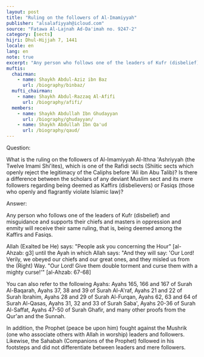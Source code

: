 ```yaml
---
layout: post
title: "Ruling on the followers of Al-Imamiyyah"
publisher: "alsalafiyyah@icloud.com"
source: "Fatawa Al-Lajnah Ad-Da'imah no. 9247-2"
category: [sects]
hijri: Dhul-Hijjah 7, 1441
locale: en
lang: en
note: true
excerpt: "Any person who follows one of the leaders of Kufr (disbelief) and misguidance and supports their chiefs and masters in oppression and enmity will receive their same ruling, that is, being deemed among the Kafirs and Fasiqs."
muftis:
  chairman: 
    - name: Shaykh Abdul-Aziz ibn Baz
      url: /biography/binbaz/
  mufti_chairman: 
    - name: Shaykh Abdul-Razzaq Al-Afifi
      url: /biography/afifi/
  members: 
    - name: Shaykh Abdullah Ibn Ghudayyan
      url: /biography/ghudayyan/
    - name: Shaykh Abdullah Ibn Qa'ud
      url: /biography/qaud/
---
```


Question: 

What is the ruling on the followers of Al-Imamiyyah Al-Ithna 'Ashriyyah (the Twelve Imami Shi'ites), which is one of the Rafidi sects (Shiitic sects which openly reject the legitimacy of the Caliphs before 'Ali ibn Abu Talib)? Is there a difference between the scholars of any deviant Muslim sect and its mere followers regarding being deemed as Kaffirs (disbelievers) or Fasiqs (those who openly and flagrantly violate Islamic law)?

Answer:

Any person who follows one of the leaders of Kufr (disbelief) and misguidance and supports their chiefs and masters in oppression and enmity will receive their same ruling, that is, being deemed among the Kaffirs and Fasiqs.

Allah (Exalted be He) says: "People ask you concerning the Hour" [al-Ahzab: g3] until the Ayah in which Allah says: "And they will say: 'Our Lord! Verily, we obeyed our chiefs and our great ones, and they misled us from the (Right) Way. "Our Lord! Give them double torment and curse them with a mighty curse!'" [al-Ahzab: 67-68] 

You can also refer to the following Ayahs: Ayahs 165, 166 and 167 of Surah Al-Baqarah, Ayahs 37, 38 and 39 of Surah Al-A'raf, Ayahs 21 and 22 of Surah Ibrahim, Ayahs 28 and 29 of Surah Al-Furqan, Ayahs 62, 63 and 64 of Surah Al-Qasas, Ayahs 31, 32 and 33 of Surah Saba', Ayahs 20-36 of Surah Al-Saffat, Ayahs 47-50 of Surah Ghafir, and many other proofs from the Qur'an and the Sunnah. 

In addition, the Prophet (peace be upon him) fought against the Mushrik (one who associate others with Allah in worship) leaders and followers. Likewise, the Sahabah (Companions of the Prophet) followed in his footsteps and did not differentiate between leaders and mere followers.
